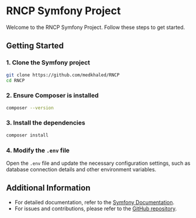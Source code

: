 # RNCP Symfony Project

Welcome to the RNCP Symfony Project. Follow these steps to get started.

## Getting Started

### 1. Clone the Symfony project
```sh
git clone https://github.com/medkhaled/RNCP
cd RNCP
```

### 2. Ensure Composer is installed
```sh
composer --version
```

### 3. Install the dependencies
```sh
composer install
```

### 4. Modify the `.env` file
Open the `.env` file and update the necessary configuration settings, such as database connection details and other environment variables.

## Additional Information

- For detailed documentation, refer to the [Symfony Documentation](https://symfony.com/doc/current/index.html).
- For issues and contributions, please refer to the [GitHub repository](https://github.com/medkhaled/RNCP).
```